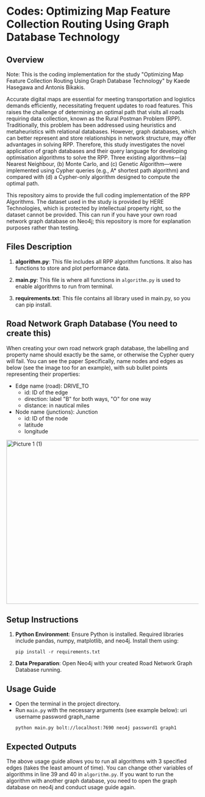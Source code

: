 # Codes: Optimizing Map Feature Collection Routing Using Graph Database Technology

## Overview

Note: This is the coding implementation for the study "Optimizing Map Feature Collection Routing Using Graph Database Technology" by Kaede Hasegawa and Antonis Bikakis.

Accurate digital maps are essential for meeting transportation and logistics demands efficiently, necessitating frequent updates to road features. This raises the challenge of determining an optimal path that visits all roads requiring data collection, known as the Rural Postman Problem (RPP). Traditionally, this problem has been addressed using heuristics and metaheuristics with relational databases. However, graph databases, which can better represent and store relationships in network structure, may offer advantages in solving RPP. Therefore, this study investigates the novel application of graph databases and their query language for developing optimisation algorithms to solve the RPP. Three existing algorithms—(a) Nearest Neighbour, (b) Monte Carlo, and (c) Genetic Algorithm—were implemented using Cypher queries (e.g., A* shortest path algorithm) and compared with (d) a Cypher-only algorithm designed to compute the optimal path.

This repository aims to provide the full coding implementation of the RPP Algorithms. The dataset used in the study is provided by HERE Technologies, which is protected by intellectual property right, so the dataset cannot be provided. This can run if you have your own road network graph database on Neo4j; this repository is more for explanation purposes rather than testing. 

## Files Description
1. **algorithm.py**: This file includes all RPP algorithm functions. It also has functions to store and plot performance data.

2. **main.py**: This file is where all functions in `algorithm.py` is used to enable algorithms to run from terminal. 

3. **requirements.txt**: This file contains all library used in main.py, so you can pip install.

## Road Network Graph Database (You need to create this)
When creating your own road network graph database, the labelling and property name should exactly be the same, or otherwise the Cypher query will fail. You can see the paper Specifically, name nodes and edges as below (see the image too for an example), with sub bullet points representing their properties:
- Edge name (road): DRIVE_TO
  - id: ID of the edge
  - direction: label "B" for both ways, "O" for one way
  - distance: in nautical miles
- Node name (junctions): Junction
  - id: ID of the node
  - latitude
  - longitude
<img width="1344" height="430" alt="Picture 1 (1)" src="https://github.com/user-attachments/assets/8ae51abf-71aa-48de-ad95-974879a6b2a4" />

## Setup Instructions
1. **Python Environment**: Ensure Python is installed. Required libraries include pandas, numpy, matplotlib, and neo4j. Install them using:
   ```
   pip install -r requirements.txt
   ```

2. **Data Preparation**: Open Neo4j with your created Road Network Graph Database running. 

## Usage Guide 
   - Open the terminal in the project directory.
   - Run `main.py` with the necessary arguments (see example below): uri username password graph_name 
      ```
      python main.py bolt://localhost:7690 neo4j password1 graph1
      ```
      
## Expected Outputs
The above usage guide allows you to run all algorithms with 3 specified edges (takes the least amount of time). You can change other variables of algorithms in line 39 and 40 in `algorithm.py`. If you want to run the algorithm with another graph database, you need to open the graph database on neo4j and conduct usage guide again.
